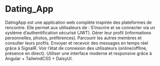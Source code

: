 # Dating_App
DatingApp est une application web complète inspirée des plateformes de rencontre. Elle permet aux utilisateurs de :  S’inscrire et se connecter via un système d’authentification sécurisé (JWT).  Gérer leur profil (informations personnelles, photos, préférences).  Parcourir les autres membres et consulter leurs profils.  Envoyer et recevoir des messages en temps réel grâce à SignalR.  Voir l’état de connexion des utilisateurs (online/offline, présence en direct).  Utiliser une interface moderne et responsive grâce à Angular + TailwindCSS + DaisyUI.
